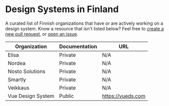 # Design Systems in Finland

A curated list of Finnish organizations that have or are actively working on a design system. Know a resource that isn't listed below? Feel free to [create a new pull request](https://github.com/viljamis/design-systems-in-finland/compare), or [open an issue](https://github.com/viljamis/design-systems-in-finland/issues/new).


| Organization | Documentation | URL |
| --- | --- | --- |
| Elisa | Private | N/A |
| Nordea | Private | N/A |
| Nosto Solutions | Private | N/A |
| Smartly | Private | N/A |
| Veikkaus | Private | N/A |
| Vue Design System | Public | https://vueds.com |
